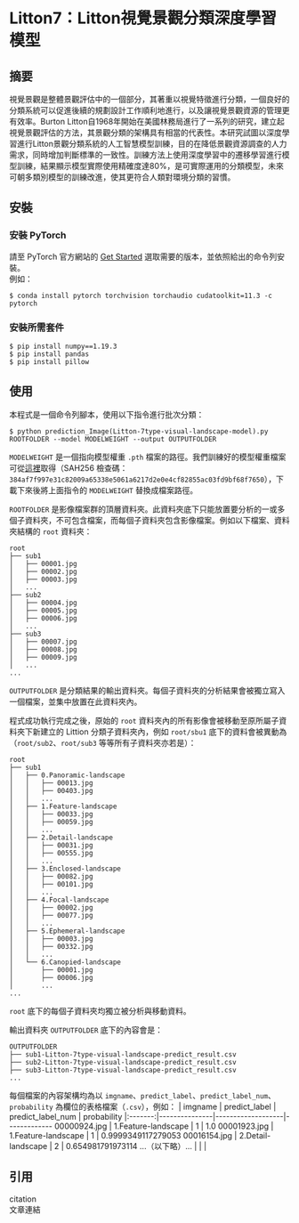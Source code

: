 # Litton7：Litton視覺景觀分類深度學習模型

## 摘要
  視覺景觀是整體景觀評估中的一個部分，其著重以視覺特徵進行分類，一個良好的分類系統可以促進後續的規劃設計工作順利地進行，以及讓視覺景觀資源的管理更有效率。Burton Litton自1968年開始在美國林務局進行了一系列的研究，建立起視覺景觀評估的方法，其景觀分類的架構具有相當的代表性。本研究試圖以深度學習進行Litton景觀分類系統的人工智慧模型訓練，目的在降低景觀資源調查的人力需求，同時增加判斷標準的一致性。訓練方法上使用深度學習中的遷移學習進行模型訓練，結果顯示模型實際使用精確度達80%，是可實際運用的分類模型，未來可朝多類別模型的訓練改進，使其更符合人類對環境分類的習慣。


## 安裝
### 安裝 PyTorch
請至 PyTorch 官方網站的 [Get Started](https://pytorch.org/get-started/locally/) 選取需要的版本，並依照給出的命令列安裝。  
例如：
```console
$ conda install pytorch torchvision torchaudio cudatoolkit=11.3 -c pytorch
```

### 安裝所需套件
```console
$ pip install numpy==1.19.3 
$ pip install pandas 
$ pip install pillow 
```

## 使用
本程式是一個命令列腳本，使用以下指令進行批次分類：
```console
$ python prediction_Image(Litton-7type-visual-landscape-model).py ROOTFOLDER --model MODELWEIGHT --output OUTPUTFOLDER
```
`MODELWEIGHT` 是一個指向模型權重 `.pth` 檔案的路徑。我們訓練好的模型權重檔案可從[這裡][trained weight]取得（SAH256 檢查碼： `384af7f997e31c82009a65338e5061a6217d2e0e4cf82855ac03fd9bf68f7650`），下載下來後將上面指令的 `MODELWEIGHT` 替換成檔案路徑。

`ROOTFOLDER` 是影像檔案群的頂層資料夾。此資料夾底下只能放置要分析的一或多個子資料夾，不可包含檔案，而每個子資料夾包含影像檔案。例如以下檔案、資料夾結構的 `root` 資料夾：
```console
root
├── sub1
│   ├── 00001.jpg
│   ├── 00002.jpg
│   ├── 00003.jpg
│   ...
├── sub2
│   ├── 00004.jpg
│   ├── 00005.jpg
│   ├── 00006.jpg
│   ...
├── sub3
│   ├── 00007.jpg
│   ├── 00008.jpg
│   ├── 00009.jpg
│   ...
...
```
`OUTPUTFOLDER` 是分類結果的輸出資料夾。每個子資料夾的分析結果會被獨立寫入一個檔案，並集中放置在此資料夾內。

程式成功執行完成之後，原始的 `root` 資料夾內的所有影像會被移動至原所屬子資料夾下新建立的 Littion 分類子資料夾內，例如 `root/sbu1` 底下的資料會被異動為（`root/sub2`、`root/sub3` 等等所有子資料夾亦若是）：
```console
root
├── sub1
│   ├── 0.Panoramic-landscape
│   │   ├── 00013.jpg
│   │   ├── 00403.jpg
│   │   ...
│   ├── 1.Feature-landscape
│   │   ├── 00033.jpg
│   │   ├── 00059.jpg
│   │   ...
│   ├── 2.Detail-landscape
│   │   ├── 00031.jpg
│   │   ├── 00555.jpg
│   │   ...
│   ├── 3.Enclosed-landscape
│   │   ├── 00082.jpg
│   │   ├── 00101.jpg
│   │   ...
│   ├── 4.Focal-landscape
│   │   ├── 00002.jpg
│   │   ├── 00077.jpg
│   │   ...
│   ├── 5.Ephemeral-landscape
│   │   ├── 00003.jpg
│   │   ├── 00332.jpg
│   │   ...
│   └── 6.Canopied-landscape
│       ├── 00001.jpg
│       ├── 00006.jpg
│       ...
...
```
`root` 底下的每個子資料夾均獨立被分析與移動資料。

輸出資料夾 `OUTPUTFOLDER` 底下的內容會是：
```console
OUTPUTFOLDER
├── sub1-Litton-7type-visual-landscape-predict_result.csv
├── sub2-Litton-7type-visual-landscape-predict_result.csv
├── sub3-Litton-7type-visual-landscape-predict_result.csv
...
```
每個檔案的內容架構均為以 `imgname`、`predict_label`、`predict_label_num`、`probability` 為欄位的表格檔案（`.csv`），例如：
| imgname | predict_label | predict_label_num | probability
|:-------:|---------------|-------------------|-------------
00000924.jpg | 1.Feature-landscape | 1 | 1.0
00001923.jpg | 1.Feature-landscape | 1 | 0.9999349117279053
00016154.jpg | 2.Detail-landscape | 2 | 0.654981791973114
...（以下略）... | | |



[trained weight]: https://drive.google.com/file/d/1177rxfD7Yx5F5ZzEqDGBeAIYHTLU3lj9/view?usp=drive_link


## 引用
citation  
文章連結


